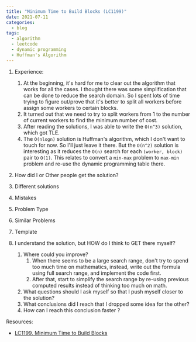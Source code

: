 ```yaml
---
title: "Minimum Time to Build Blocks (LC1199)"
date: 2021-07-11
categories:
  - blog
tags:
  - algorithm
  - leetcode
  - dynamic programming
  - Huffman's Algorithm
---
```


1. Experience:
    1. At the beginning, it's hard for me to clear out the algorithm that works for all the cases. I thought there was some simplification that can be done to reduce the search domain. So I spent lots of time trying to figure out/prove that it's better to split all workers before assign some workers to certain blocks.
    2. It turned out that we need to try to split workers from 1 to the number of current workers to find the minimum number of cost.
    3. After reading the solutions, I was able to write the `O(n^3)` solution, which got TLE. 
    4. The `O(nlogn)` solution is Huffman's algorithm, which I don't want to touch for now. So I'll just leave it there. But the `O(n^2)` solution is interesting as it reduces the `O(n)` search for each `(worker, block)` pair to `O(1)`. This relates to convert a `min-max` problem to `max-min` problem and re-use the dynamic programming table there. 

2. How did I or Other people get the solution? 

3. Different solutions

4. Mistakes


5. Problem Type


  
6. Similar Problems

7. Template

8. I understand the solution, but HOW do I think to GET there myself?
    1. Where could you improve?
        1. When there seems to be a large search range, don't try to spend too much time on mathematics, instead, write out the formula using full search range, and implement the code first. 
        2. After that, start to simplify the search range by re-using previous computed results instead of thinking too much on math.
    2. What questions should I ask myself so that I push myself closer to the solution? 
    3. What conclusions did I reach that I dropped some idea for the other?
    4. How can I reach this conclusion faster ?
    



Resources:
* [LC1199. Minimum Time to Build Blocks][LeetCode Link]

[LeetCode Link]: https://leetcode.com/problems/minimum-time-to-build-blocks/